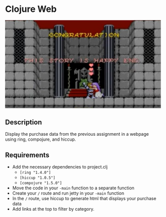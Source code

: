 # Clojure Web

![screenshot](screenshot.jpg)

## Description

Display the purchase data from the previous assignment in a webpage using ring, compojure, and hiccup.

## Requirements

* Add the necessary dependencies to project.clj
  * `[ring "1.4.0"]`
  * `[hiccup "1.0.5"]`
  * `[compojure "1.5.0"]`
* Move the code in your `-main` function to a separate function
* Create your `/` route and run jetty in your `-main` function
* In the `/` route, use hiccup to generate html that displays your purchase data
* Add links at the top to filter by category.
